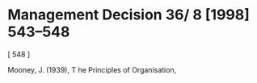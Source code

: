 # Management Decision 36/ 8 [1998] 543–548

[ 548 ]

Mooney, J. (1939), T he Principles of Organisation,